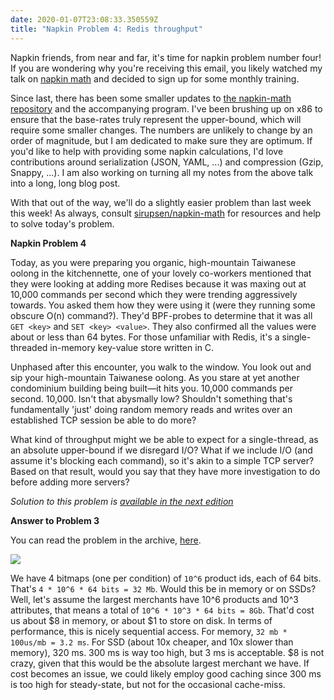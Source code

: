 ```yaml
---
date: 2020-01-07T23:08:33.350559Z
title: "Napkin Problem 4: Redis throughput"
---
```


Napkin friends, from near and far, it's time for napkin problem number four! If you are wondering why you're receiving this email, you likely watched my talk on [napkin math](https://www.youtube.com/watch?v=IxkSlnrRFqc) and decided to sign up for some monthly training.

Since last, there has been some smaller updates to [the napkin-math repository](https://github.com/sirupsen/napkin-math) and the accompanying program. I've been brushing up on x86 to ensure that the base-rates truly represent the upper-bound, which will require some smaller changes. The numbers are unlikely to change by an order of magnitude, but I am dedicated to make sure they are optimum. If you'd like to help with providing some napkin calculations, I'd love contributions around serialization (JSON, YAML, ...) and compression (Gzip, Snappy, ...). I am also working on turning all my notes from the above talk into a long, long blog post.

With that out of the way, we'll do a slightly easier problem than last week this week! As always, consult [sirupsen/napkin-math](https://github.com/sirupsen/napkin-math) for resources and help to solve today's problem.

**Napkin Problem 4**

Today, as you were preparing you organic, high-mountain Taiwanese oolong in the kitchennette, one of your lovely co-workers mentioned that they were looking at adding more Redises because it was maxing out at 10,000 commands per second which they were trending aggressively towards. You asked them how they were using it (were they running some obscure O(n) command?). They'd BPF-probes to determine that it was all `GET <key>` and `SET <key> <value>`. They also confirmed all the values were about or less than 64 bytes. For those unfamiliar with Redis, it's a single-threaded in-memory key-value store written in C.

Unphased after this encounter, you walk to the window. You look out and sip your high-mountain Taiwanese oolong. As you stare at yet another condominium building being built—it hits you. 10,000 commands per second. 10,000. Isn't that abysmally low? Shouldn't something that's fundamentally 'just' doing random memory reads and writes over an established TCP session be able to do more?

What kind of throughput might we be able to expect for a single-thread, as an absolute upper-bound if we disregard I/O? What if we include I/O (and assume it's blocking each command), so it's akin to a simple TCP server? Based on that result, would you say that they have more investigation to do before adding more servers?

_Solution to this problem is [available in the next edition](/napkin/problem-5/)_

**Answer to Problem 3**

You can read the problem in the archive, [here](https://buttondown.email/computer-napkins/archive/16a42790-e498-4804-8e17-769ff3a30d34).

 ![](https://buttondown.s3.us-west-2.amazonaws.com/images/2042e909-962a-48d6-b1e5-a7e03c6f7092.png)  

We have 4 bitmaps (one per condition) of `10^6` product ids, each of 64 bits. That's `4 * 10^6 * 64 bits = 32 Mb`. Would this be in memory or on SSDs? Well, let's assume the largest merchants have 10^6 products and 10^3 attributes, that means a total of `10^6 * 10^3 * 64 bits = 8Gb`. That'd cost us about $8 in memory, or about $1 to store on disk. In terms of performance, this is nicely sequential access. For memory, `32 mb * 100us/mb = 3.2 ms`. For SSD (about 10x cheaper, and 10x slower than memory), 320 ms. 300 ms is way too high, but 3 ms is acceptable. $8 is not crazy, given that this would be the absolute largest merchant we have. If cost becomes an issue, we could likely employ good caching since 300 ms is too high for steady-state, but not for the occasional cache-miss.
